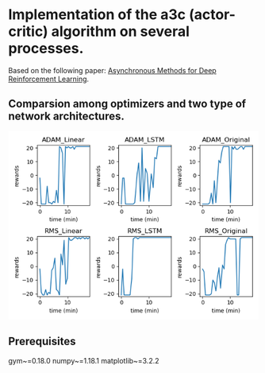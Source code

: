 # Implementation of the a3c (actor-critic) algorithm on several processes.
Based on the following paper: [Asynchronous Methods for Deep Reinforcement Learning](https://arxiv.org/abs/1602.01783).<br>
## Comparsion among optimizers and two type of network architectures.<br>
![alt text](https://github.com/Yairz1/pong_a3c/blob/master/data/myplot.png?raw=true)
## Prerequisites
gym~=0.18.0
numpy~=1.18.1
matplotlib~=3.2.2

